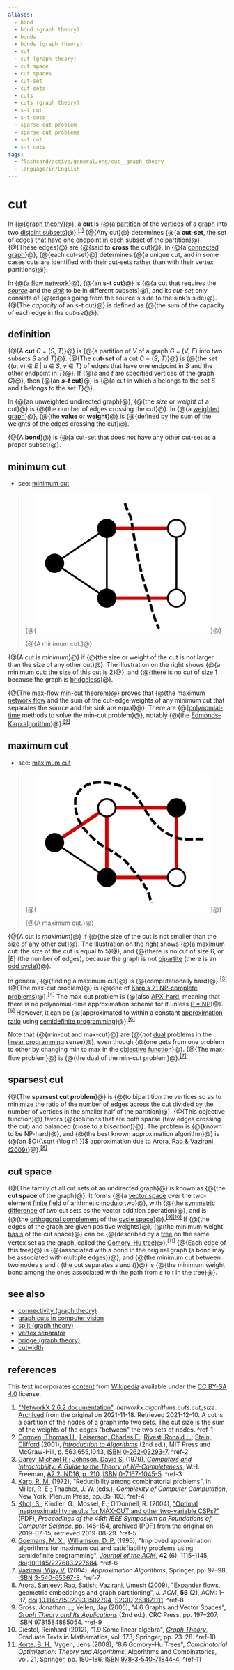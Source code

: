 ```yaml
---
aliases:
  - bond
  - bond (graph theory)
  - bonds
  - bonds (graph theory)
  - cut
  - cut (graph theory)
  - cut space
  - cut spaces
  - cut-set
  - cut-sets
  - cuts
  - cuts (graph theory)
  - s-t cut
  - s-t cuts
  - sparse cut problem
  - sparse cut problems
  - s–t cut
  - s–t cuts
tags:
  - flashcard/active/general/eng/cut__graph_theory_
  - language/in/English
---
```


# cut

In {@{[graph theory](graph%20theory.md)}@}, a __cut__ is {@{a [partition](partition%20of%20a%20set.md) of the [vertices](vertex%20(graph%20theory).md) of a [graph](graph%20(discrete%20mathematics).md) into two [disjoint subsets](disjoint%20sets.md)}@}.<sup>[\[1\]](#^ref-1)</sup> {@{Any cut}@} determines {@{a __cut-set__, the set of edges that have one endpoint in each subset of the partition}@}. {@{These edges}@} are {@{said to __cross__ the cut}@}. In {@{a [connected graph](connectivity%20(graph%20theory).md#connected%20vertices%20and%20graphs)}@}, {@{each cut-set}@} determines {@{a unique cut, and in some cases cuts are identified with their cut-sets rather than with their vertex partitions}@}. <!--SR:!2025-11-25,303,330!2025-11-17,296,330!2025-10-31,280,330!2025-11-16,295,330!2025-01-29,72,310!2025-01-29,72,310!2025-01-29,72,310!2025-01-29,72,310!2025-11-20,299,330-->

In {@{a [flow network](flow%20network.md)}@}, {@{an __s–t cut__}@} is {@{a cut that requires the [_source_](glossary%20of%20graph%20theory.md#direction) and the [_sink_](glossary%20of%20graph%20theory.md#direction) to be in different subsets}@}, and its _cut-set_ only consists of {@{edges going from the source's side to the sink's side}@}. {@{The _capacity_ of an s–t cut}@} is defined as {@{the sum of the capacity of each edge in the _cut-set_}@}. <!--SR:!2025-01-29,72,310!2025-01-29,72,310!2025-05-25,157,310!2025-07-17,193,310!2025-01-29,72,310!2025-01-29,72,310-->

## definition

{@{A __cut__ _C_ = (_S_, _T_)}@} is {@{a partition of _V_ of a graph _G_ = (_V_, _E_) into two subsets _S_ and _T_}@}. {@{The __cut-set__ of a cut _C_ = (_S_, _T_)}@} is {@{the set {(_u_, _v_) ∈ _E_ | _u_ ∈ _S_, _v_ ∈ _T_} of edges that have one endpoint in _S_ and the other endpoint in _T_}@}. If {@{_s_ and _t_ are specified vertices of the graph _G_}@}, then {@{an ___s_–_t_ cut__}@} is {@{a cut in which _s_ belongs to the set _S_ and _t_ belongs to the set _T_}@}. <!--SR:!2025-01-29,72,310!2025-05-20,136,290!2025-07-21,197,310!2025-01-29,72,310!2025-11-25,303,330!2025-05-22,138,290!2025-05-27,142,290-->

In {@{an unweighted undirected graph}@}, {@{the _size_ or _weight_ of a cut}@} is {@{the number of edges crossing the cut}@}. In {@{a [weighted graph](graph%20(discrete%20mathematics).md#weighted%20graph)}@}, {@{the __value__ or __weight__}@} is {@{defined by the sum of the weights of the edges crossing the cut}@}. <!--SR:!2025-11-25,303,330!2025-01-29,72,310!2025-11-30,307,330!2025-01-28,71,310!2025-01-29,72,310!2025-01-29,72,310-->

{@{A __bond__}@} is {@{a cut-set that does not have any other cut-set as a proper subset}@}. <!--SR:!2025-01-29,72,310!2025-01-29,72,310-->

## minimum cut

- see: [minimum cut](minimum%20cut.md)

> {@{![a minimum cut](../../archives/Wikimedia%20Commons/Min-cut.svg)}@}
>
> {@{A minimum cut.}@} <!--SR:!2025-01-29,72,310!2025-01-29,72,310-->

{@{A cut is _minimum_}@} if {@{the size or weight of the cut is not larger than the size of any other cut}@}. The illustration on the right shows {@{a minimum cut: the size of this cut is 2}@}, and {@{there is no cut of size 1 because the graph is [bridgeless](bridge%20(graph%20theory).md)}@}. <!--SR:!2025-11-25,303,330!2025-01-29,72,310!2025-01-29,72,310!2025-05-24,156,310-->

{@{The [max-flow min-cut theorem](max-flow%20min-cut%20theorem.md)}@} proves that {@{the maximum [network flow](flow%20network.md) and the sum of the cut-edge weights of any minimum cut that separates the source and the sink are equal}@}. There are {@{[polynomial-time](time%20complexity.md#polynomial%20time) methods to solve the min-cut problem}@}, notably {@{the [Edmonds–Karp algorithm](Edmonds–Karp%20algorithm.md)}@}.<sup>[\[2\]](#^ref-2)</sup> <!--SR:!2025-11-09,289,330!2025-05-23,139,290!2025-11-30,307,330!2025-05-18,134,290-->

## maximum cut

- see: [maximum cut](maximum%20cut.md)

> {@{![a maximum cut](../../archives/Wikimedia%20Commons/Max-cut.svg)}@}
>
> {@{A maximum cut.}@} <!--SR:!2025-03-03,92,290!2025-01-29,72,310-->

{@{A cut is _maximum_}@} if {@{the size of the cut is not smaller than the size of any other cut}@}. The illustration on the right shows {@{a maximum cut: the size of the cut is equal to 5}@}, and {@{there is no cut of size 6, or |_E_| (the number of edges), because the graph is not [bipartite](bipartite%20graph.md) (there is an [odd cycle](cycle%20graph.md#terminology))}@}. <!--SR:!2025-01-29,72,310!2025-01-28,71,310!2025-08-11,200,310!2025-01-29,72,310-->

In general, {@{finding a maximum cut}@} is {@{computationally hard}@}.<sup>[\[3\]](#^ref-3)</sup> {@{The max-cut problem}@} is {@{one of [Karp's 21 NP-complete problems](Karp's%2021%20NP-complete%20problems.md)}@}.<sup>[\[4\]](#^ref-4)</sup> The max-cut problem is {@{also [APX-hard](APX.md), meaning that there is no polynomial-time approximation scheme for it unless [P = NP](P%20versus%20NP%20problem.md)}@}.<sup>[\[5\]](#^ref-5)</sup> However, it can be {@{approximated to within a constant [approximation ratio](approximation%20algorithm.md) using [semidefinite programming](semidefinite%20programming.md)}@}.<sup>[\[6\]](#^ref-6)</sup> <!--SR:!2025-01-29,72,310!2025-10-28,278,330!2025-01-29,72,310!2025-08-24,211,310!2025-01-29,72,310!2025-01-29,72,310-->

Note that {@{min-cut and max-cut}@} are {@{_not_ [dual](linear%20programming.md#duality) problems in the [linear programming](linear%20programming.md) sense}@}, even though {@{one gets from one problem to other by changing min to max in the [objective function](loss%20function.md)}@}. {@{The max-flow problem}@} is {@{the dual of the min-cut problem}@}.<sup>[\[7\]](#^ref-7)</sup> <!--SR:!2025-11-01,281,330!2025-01-28,71,310!2025-11-10,290,330!2025-09-02,218,310!2025-01-29,72,310-->

## sparsest cut

{@{The __sparsest cut problem__}@} is {@{to bipartition the vertices so as to minimize the ratio of the number of edges across the cut divided by the number of vertices in the smaller half of the partition}@}. {@{This objective function}@} favors {@{solutions that are both sparse (few edges crossing the cut) and balanced (close to a bisection)}@}. The problem is {@{known to be NP-hard}@}, and {@{the best known approximation algorithm}@} is {@{an $O({\sqrt {\log n} })$ approximation due to [Arora, Rao & Vazirani (2009)](#^ref-8)}@}.<sup>[\[8\]](#^ref-8)</sup> <!--SR:!2025-05-28,160,310!2025-01-29,72,310!2025-01-29,72,310!2025-05-21,137,290!2025-11-30,307,330!2025-10-27,277,330!2025-05-06,115,250-->

## cut space

{@{The family of all cut sets of an undirected graph}@} is known as {@{the __cut space__ of the graph}@}. It forms {@{a [vector space](vector%20space.md) over the two-element [finite field](finite%20field.md) of arithmetic [modulo](modular%20arithmetic.md) two}@}, with {@{the [symmetric difference](symmetric%20difference.md) of two cut sets as the vector addition operation}@}, and is {@{the [orthogonal complement](orthogonal%20complement.md) of the [cycle space](cycle%20space.md)}@}.<sup>[\[9\]](#^ref-9)</sup><sup>[\[10\]](#^ref-10)</sup> If {@{the edges of the graph are given positive weights}@}, {@{the minimum weight [basis](basis%20(linear%20algebra).md) of the cut space}@} can be {@{described by a [tree](tree%20(graph%20theory).md) on the same vertex set as the graph, called the [Gomory–Hu tree](Gomory–Hu%20tree.md)}@}.<sup>[\[11\]](#^ref-11)</sup> {@{Each edge of this tree}@} is {@{associated with a bond in the original graph (a bond may be associated with multiple edges)}@}, and {@{the minimum cut between two nodes _s_ and _t_ (the cut separates _s_ and _t_)}@} is {@{the minimum weight bond among the ones associated with the path from _s_ to _t_ in the tree}@}. <!--SR:!2025-01-29,72,310!2025-06-01,148,290!2025-05-19,135,290!2025-07-16,192,310!2025-05-26,158,310!2025-05-17,133,290!2025-02-11,70,270!2025-04-13,115,290!2025-07-18,194,310!2025-05-27,159,310!2025-05-27,142,290!2025-02-24,78,270-->

## see also

- [connectivity (graph theory)](connectivity%20(graph%20theory).md)
- [graph cuts in computer vision](graph%20cuts%20in%20computer%20vision.md)
- [split (graph theory)](split%20(graph%20theory).md)
- [vertex separator](vertex%20separator.md)
- [bridge (graph theory)](bridge%20(graph%20theory).md)
- [cutwidth](cutwidth.md)

## references

This text incorporates [content](https://en.wikipedia.org/wiki/cut_(graph_theory)) from [Wikipedia](Wikipedia.md) available under the [CC BY-SA 4.0](https://creativecommons.org/licenses/by-sa/4.0/) license.

1. ["NetworkX 2.6.2 documentation"](https://networkx.org/documentation/stable/reference/algorithms/generated/networkx.algorithms.cuts.cut_size.html#networkx.algorithms.cuts.cut_size). _networkx.algorithms.cuts.cut_size_. [Archived](https://web.archive.org/web/20211118095812/https://networkx.org/documentation/stable/reference/algorithms/generated/networkx.algorithms.cuts.cut_size.html#networkx.algorithms.cuts.cut_size) from the original on 2021-11-18. Retrieved 2021-12-10. A cut is a partition of the nodes of a graph into two sets. The cut size is the sum of the weights of the edges "between" the two sets of nodes. <a id="^ref-1"></a>^ref-1
2. [Cormen, Thomas H.](Thomas%20H.%20Cormen.md); [Leiserson, Charles E.](Charles%20E.%20Leiserson.md); [Rivest, Ronald L.](Ron%20Rivest.md); [Stein, Clifford](Clifford%20Stein.md) (2001), _[Introduction to Algorithms](Introduction%20to%20Algorithms.md)_ (2nd ed.), MIT Press and McGraw-Hill, p. 563,655,1043, [ISBN](ISBN.md) [0-262-03293-7](https://en.wikipedia.org/wiki/Special:BookSources/0-262-03293-7). <a id="^ref-2"></a>^ref-2
3. [Garey, Michael R.](Michael%20Garey.md); [Johnson, David S.](David%20S.%20Johnson.md) (1979), _[Computers and Intractability: A Guide to the Theory of NP-Completeness](Computers%20and%20Intractability.md)_, W.H. Freeman, [A2.2: ND16, p. 210](https://archive.org/details/computersintract0000gare/page/), [ISBN](ISBN.md) [0-7167-1045-5](https://en.wikipedia.org/wiki/Special:BookSources/0-7167-1045-5). <a id="^ref-3"></a>^ref-3
4. [Karp, R. M.](Richard%20M.%20Karp.md) (1972), "Reducibility among combinatorial problems", in Miller, R. E.; Thacher, J. W. (eds.), _Complexity of Computer Computation_, New York: Plenum Press, pp. 85–103. <a id="^ref-4"></a>^ref-4
5. [Khot, S.](Subhash%20Khot.md); Kindler, G.; Mossel, E.; O’Donnell, R. (2004), ["Optimal inapproximability results for MAX-CUT and other two-variable CSPs?"](https://www.cs.cmu.edu/~odonnell/papers/maxcut.pdf) (PDF), _Proceedings of the 45th IEEE Symposium on Foundations of Computer Science_, pp. 146–154, [archived](https://web.archive.org/web/20190715031206/http://www.cs.cmu.edu/~odonnell/papers/maxcut.pdf) (PDF) from the original on 2019-07-15, retrieved 2019-08-29. <a id="^ref-5"></a>^ref-5
6. [Goemans, M. X.](Michel%20Goemans.md); [Williamson, D. P.](David%20P.%20Williamson.md) (1995), "Improved approximation algorithms for maximum cut and satisfiability problems using semidefinite programming", _[Journal of the ACM](Journal%20of%20the%20ACM.md)_, __42__ (6): 1115–1145, [doi](digital%20object%20identifier.md):[10.1145/227683.227684](https://doi.org/10.1145%2F227683.227684). <a id="^ref-6"></a>^ref-6
7. [Vazirani, Vijay V.](Vijay%20Vazirani.md) (2004), _Approximation Algorithms_, Springer, pp. 97–98, [ISBN](ISBN.md) [3-540-65367-8](https://en.wikipedia.org/wiki/Special:BookSources/3-540-65367-8). <a id="^ref-7"></a>^ref-7
8. [Arora, Sanjeev](Sanjeev%20Arora.md); Rao, Satish; [Vazirani, Umesh](Umesh%20Vazirani.md) (2009), "Expander flows, geometric embeddings and graph partitioning", _J. ACM_, __56__ (2), ACM: 1–37, [doi](digital%20object%20identifier.md):[10.1145/1502793.1502794](https://doi.org/10.1145%2F1502793.1502794), [S2CID](Semantic%20Scholar.md#S2CID) [263871111](https://api.semanticscholar.org/CorpusID:263871111). <a id="^ref-8"></a>^ref-8
9. Gross, Jonathan L.; Yellen, Jay (2005), "4.6 Graphs and Vector Spaces", [_Graph Theory and Its Applications_](https://books.google.com/books?id=-7Q_POGh-2cC&pg=PA197) (2nd ed.), CRC Press, pp. 197–207, [ISBN](ISBN.md) [9781584885054](https://en.wikipedia.org/wiki/Special:BookSources/9781584885054). <a id="^ref-9"></a>^ref-9
10. Diestel, Reinhard (2012), "1.9 Some linear algebra", [_Graph Theory_](https://books.google.com/books?id=eZi8AAAAQBAJ&pg=PA23), Graduate Texts in Mathematics, vol. 173, Springer, pp. 23–28. <a id="^ref-10"></a>^ref-10
11. [Korte, B. H.](Bernhard%20Korte.md); Vygen, Jens (2008), "8.6 Gomory–Hu Trees", _Combinatorial Optimization: Theory and Algorithms_, Algorithms and Combinatorics, vol. 21, Springer, pp. 180–186, [ISBN](ISBN.md) [978-3-540-71844-4](https://en.wikipedia.org/wiki/Special:BookSources/978-3-540-71844-4). <a id="^ref-11"></a>^ref-11
